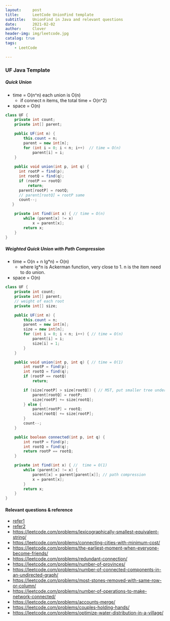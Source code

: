 ```yaml
---
layout:     post
title:      LeetCode UnionFind template
subtitle:   UnionFind in Java and relevant questions
date:       2021-02-02
author:     Clover
header-img: img/leetcode.jpg
catalog: true
tags:
    - LeetCode

---
```


### UF Java Template


##### Quick Union
- time = O(n^n) each union is O(n)
  - if connect n items, the total time = O(n^2)
- space = O(n)


```java
class UF {
    private int count;
    private int[] parent;

    public UF(int n) {
        this.count = n;
        parent = new int[n];
        for (int i = 0; i < n; i++)  // time = O(n)
            parent[i] = i;
    }
    
    public void union(int p, int q) {
      int rootP = find(p);
      int rootQ = find(q);
      if (rootP == rootQ)
          return;
      parent[rootP] = rootQ;
      // parent[rootQ] = rootP same
      count--; 
   }

    private int find(int x) { // time = O(n)
        while (parent[x] != x)
            x = parent[x];
        return x;
    }   
}
```

##### Weighted Quick Union with Path Compression

- time = O(n + n lg*n) = O(n) 
  - where lg*n is Ackerman function, very close to 1. n is the item need to do union.
- space = O(n)

```java
class UF {
    private int count;
    private int[] parent;
    // weight of each root
    private int[] size;

    public UF(int n) {
        this.count = n;
        parent = new int[n];
        size = new int[n];
        for (int i = 0; i < n; i++) { // time = O(n)
            parent[i] = i;
            size[i] = 1;
        }
    }

    public void union(int p, int q) { // time = O(1)
        int rootP = find(p);
        int rootQ = find(q);
        if (rootP == rootQ)
            return;

        if (size[rootP] > size[rootQ]) { // MST, put smaller tree under the larger tree
            parent[rootQ] = rootP;
            size[rootP] += size[rootQ];
        } else {
            parent[rootP] = rootQ;
            size[rootQ] += size[rootP];
        }
        count--;
    }

    public boolean connected(int p, int q) {
        int rootP = find(p);
        int rootQ = find(q);
        return rootP == rootQ;
    }

    private int find(int x) { //  time = O(1)
        while (parent[x] != x) {
            parent[x] = parent[parent[x]]; // path compression
            x = parent[x];
        }
        return x;
    }
}

```

#### Relevant questions & reference


* [refer1](https://mp.weixin.qq.com/s/gUwLfi25TYamq8AJVIopfA)
* [refer2](https://blog.csdn.net/Yaokai_AssultMaster/article/details/78888846)
* https://leetcode.com/problems/lexicographically-smallest-equivalent-string/
* https://leetcode.com/problems/connecting-cities-with-minimum-cost/
* https://leetcode.com/problems/the-earliest-moment-when-everyone-become-friends/
* https://leetcode.com/problems/redundant-connection/
* https://leetcode.com/problems/number-of-provinces/
* https://leetcode.com/problems/number-of-connected-components-in-an-undirected-graph/
* https://leetcode.com/problems/most-stones-removed-with-same-row-or-column/
* https://leetcode.com/problems/number-of-operations-to-make-network-connected/
* https://leetcode.com/problems/accounts-merge/
* https://leetcode.com/problems/couples-holding-hands/
* https://leetcode.com/problems/optimize-water-distribution-in-a-village/
